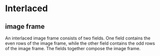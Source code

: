 # Interlaced
## image frame
An interlaced image frame consists of two fields. One field contains the even rows of the image frame, while the other field contains the odd rows of the image frame. The fields together compose the image frame.
